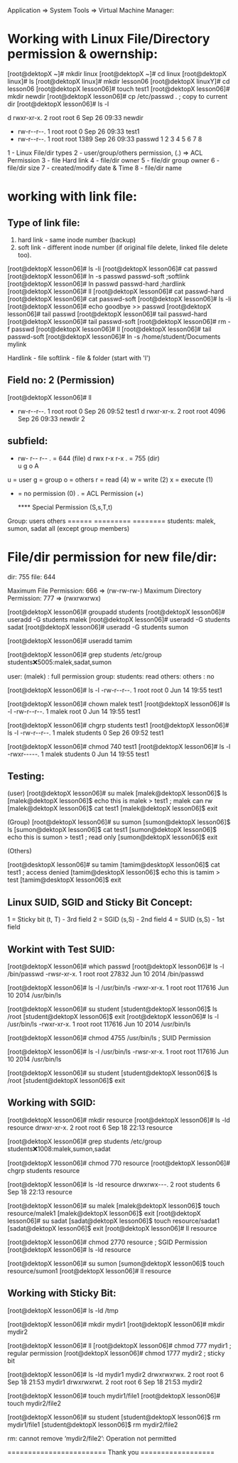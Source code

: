  Application => System Tools => Virtual Machine Manager:

Working with Linux File/Directory permission & owernship:
==========================================================
[root@dektopX ~]# mkdir linux
[root@dektopX ~]# cd linux
[root@dektopX linux]# ls
[root@dektopX linux]# mkdir lesson06
[root@dektopX linuxY]# cd lesson06
[root@dektopX lesson06]# touch test1
[root@dektopX lesson06]# mkdir newdir
[root@dektopX lesson06]# cp /etc/passwd  .          ; copy to current dir
[root@dektopX lesson06]# ls -l

d rwxr-xr-x. 2 root root    6 Sep 26 09:33 newdir
- rw-r--r--. 1 root root    0 Sep 26 09:33 test1
- rw-r--r--. 1 root root 1389 Sep 26 09:33 passwd
1      2     3   4   5     6          7      8

1 - Linux File/dir types
2 - user/group/others permission, (.) => ACL Permission
3 - file Hard link
4 - file/dir owner 
5 - file/dir group owner
6 - file/dir size
7 - created/modify date & Time
8 - file/dir name

working with link file:
========================
Type of link file:
------------------
 1) hard link  - same inode number (backup)
 2) soft link - different inode number (if original file delete, linked file delete too).

[root@dektopX lesson06]# ls -li 
[root@dektopX lesson06]# cat passwd
[root@dektopX lesson06]# ln -s  passwd passwd-soft        ;softlink
[root@dektopX lesson06]# ln passwd passwd-hard		;hardlink
[root@dektopX lesson06]# ll
[root@dektopX lesson06]# cat passwd-hard
[root@dektopX lesson06]# cat passwd-soft
[root@dektopX lesson06]# ls -li
[root@dektopX lesson06]# echo goodbye >> passwd
[root@dektopX lesson06]# tail passwd
[root@dektopX lesson06]# tail passwd-hard
[root@dektopX lesson06]# tail passwd-soft
[root@dektopX lesson06]# rm -f passwd
[root@dektopX lesson06]# ll
[root@dektopX lesson06]# tail passwd-soft
[root@dektopX lesson06]# ln -s /home/student/Documents mylink

 Hardlink - file
 softlink - file & folder (start with 'l')

 Field no: 2 (Permission) 
 -----------------------
[root@dektopX lesson06]#  ll

 - rw-r--r--. 1 root root    0 Sep 26 09:52 test1
 d rwxr-xr-x. 2 root root 4096 Sep 26 09:33 newdir
     2

 subfield:
 ---------
  - rw- r-- r-- .  = 644 (file)
  d rwx r-x r-x .  = 755 (dir)  
     u   g   o  A  

 u = user 
 g = group
 o = others
 r = read (4)
 w = write (2)
 x = execute (1)
 - = no permission (0)
 . = ACL Permission (+)

   **** Special Permission (S,s,T,t)

 Group:      users                   others
 ======     =========               ========
 students:   malek, sumon, sadat    all (except group members)

 File/dir permission for new file/dir:
=====================================
 dir: 755
 file: 644

Maximum File Permission: 666      =>  (rw-rw-rw-)
Maximum Directory Permission: 777 =>  (rwxrwxrwx)

[root@dektopX lesson06]# groupadd students
[root@dektopX lesson06]# useradd -G students malek
[root@dektopX lesson06]# useradd -G students sadat
[root@dektopX lesson06]# useradd -G students sumon

[root@dektopX lesson06]# useradd tamim

[root@dektopX lesson06]# grep students /etc/group
students:x:5005:malek,sadat,sumon

 user: (malek) : full permission
 group: students: read
 others: others : no

[root@dektopX lesson06]# ls -l
 -rw-r--r--. 1 root root 0 Jun 14 19:55 test1

[root@dektopX lesson06]# chown malek test1
[root@dektopX lesson06]# ls -l
-rw-r--r--.  1 malek root 0 Jun 14 19:55 test1

[root@dektopX lesson06]# chgrp students test1
[root@dektopX lesson06]# ls -l 
-rw-r--r--. 1 malek students 0 Sep 26 09:52 test1

[root@dektopX lesson06]# chmod 740 test1
[root@dektopX lesson06]# ls -l
-rwxr-----. 1 malek students 0 Jun 14 19:55 test1

 Testing:
 --------
 (user)
[root@dektopX lesson06]# su malek
[malek@dektopX lesson06]$ ls
[malek@dektopX lesson06]$ echo this is malek > test1       ; malek can rw
[malek@dektopX lesson06]$ cat test1
[malek@dektopX lesson06]$ exit

 (Group)
[root@dektopX lesson06]# su sumon
[sumon@dektopX lesson06]$ ls
[sumon@dektopX lesson06]$ cat test1
[sumon@dektopX lesson06]$ echo this is sumon > test1       ; read only
[sumon@dektopX lesson06]$ exit

 (Others)

[root@desktopX lesson06]# su tamim
[tamim@desktopX lesson06]$ cat test1   ; access denied 
[tamim@desktopX lesson06]$ echo this is tamim > test 
[tamim@desktopX lesson06]$ exit

Linux SUID, SGID and Sticky Bit Concept:
----------------------------------------
 1 = Sticky bit (t, T)  - 3rd field
 2 = SGID  (s,S) 	- 2nd field
 4 = SUID (s,S)  	- 1st field

 Workint with Test SUID:
 ----------------------
 [root@dektopX lesson06]# which passwd
 [root@dektopX lesson06]# ls -l /bin/passwd
 -rwsr-xr-x. 1 root root 27832 Jun 10  2014 /bin/passwd

 [root@dektopX lesson06]# ls -l /usr/bin/ls
 -rwxr-xr-x. 1 root root 117616 Jun 10  2014 /usr/bin/ls

 [root@dektopX lesson06]# su student
 [student@dektopX lesson06]$ ls /root
 [student@dektopX lesson06]$ exit
 [root@dektopX lesson06]# ls -l /usr/bin/ls
 -rwxr-xr-x. 1 root root 117616 Jun 10  2014 /usr/bin/ls

[root@dektopX lesson06]# chmod 4755 /usr/bin/ls       ; SUID  Permission

 [root@dektopX lesson06]# ls -l /usr/bin/ls
 -rwsr-xr-x. 1 root root 117616 Jun 10  2014 /usr/bin/ls
  
 [root@dektopX lesson06]# su student
 [student@dektopX lesson06]$ ls /root
 [student@dektopX lesson06]$ exit

 Working with SGID:
 ------------------
  [root@dektopX lesson06]# mkdir resource
  [root@dektopX lesson06]# ls -ld resource 
   drwxr-xr-x. 2 root root 6 Sep 18 22:13 resource

  [root@dektopX lesson06]# grep students /etc/group
   students:x:1008:malek,sumon,sadat
 
 [root@dektopX lesson06]# chmod 770 resource 
 [root@dektopX lesson06]# chgrp students resource 

 [root@dektopX lesson06]# ls -ld resource 
  drwxrwx---. 2 root students 6 Sep 18 22:13 resource

 [root@dektopX lesson06]# su malek
 [malek@dektopX lesson06]$ touch resource/malek1
 [malek@dektopX lesson06]$ exit
 [root@dektopX lesson06]# su sadat
 [sadat@dektopX lesson06]$ touch resource/sadat1
 [sadat@dektopX lesson06]$ exit
 [root@dektopX lesson06]# ll resource 

 [root@dektopX lesson06]# chmod 2770 resource   ; SGID Permission
 [root@dektopX lesson06]# ls -ld resource 

 [root@dektopX lesson06]# su sumon
 [sumon@dektopX lesson06]$ touch resource/sumon1
 [root@dektopX lesson06]# ll resource 
 
 Working with Sticky Bit:
 ------------------------
 [root@dektopX lesson06]# ls -ld /tmp

 [root@dektopX lesson06]# mkdir mydir1
 [root@dektopX lesson06]# mkdir mydir2
 
 [root@dektopX lesson06]# ll
 [root@dektopX lesson06]# chmod 777 mydir1     ; regular permission
 [root@dektopX lesson06]# chmod 1777 mydir2    ; sticky bit

 [root@dektopX lesson06]# ls -ld mydir1 mydir2
  drwxrwxrwx. 2 root root 6 Sep 18 21:53 mydir1
  drwxrwxrwt. 2 root root 6 Sep 18 21:53 mydir2

  [root@dektopX lesson06]# touch mydir1/file1
  [root@dektopX lesson06]# touch mydir2/file2
 
 [root@dektopX lesson06]# su student
 [student@dektopX lesson06]$ rm mydir1/file1
 [student@dektopX lesson06]$ rm mydir2/file2

  rm: cannot remove ‘mydir2/file2’: Operation not permitted

 ======================== Thank you ==================
